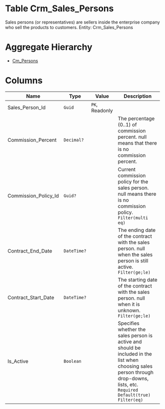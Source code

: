 # Table Crm_Sales_Persons

Sales persons (or representatives) are sellers inside the enterprise company who sell the products to customers. Entity: Crm_Sales_Persons

# Aggregate Hierarchy

* [Cm_Persons](Cm_Persons.md)

# Columns

| Name | Type | Value | Description |
| - | - | - | --- |
|Sales_Person_Id|`Guid`|`PK`, Readonly||
|Commission_Percent|`Decimal?`||The percentage (0..1) of commission percent. null means that there is no commission percent. |
|Commission_Policy_Id|`Guid?`||Current commission policy for the sales person. null means there is no commission policy. `Filter(multi eq)` |
|Contract_End_Date|`DateTime?`||The ending date of the contract with the sales person. null when the sales person is still active. `Filter(ge;le)` |
|Contract_Start_Date|`DateTime?`||The starting date of the contract with the sales person. null when it is unknown. `Filter(ge;le)` |
|Is_Active|`Boolean`||Specifies whether the sales person is active and should be included in the list when choosing sales person through drop-downs, lists, etc. `Required` `Default(true)` `Filter(eq)` |
